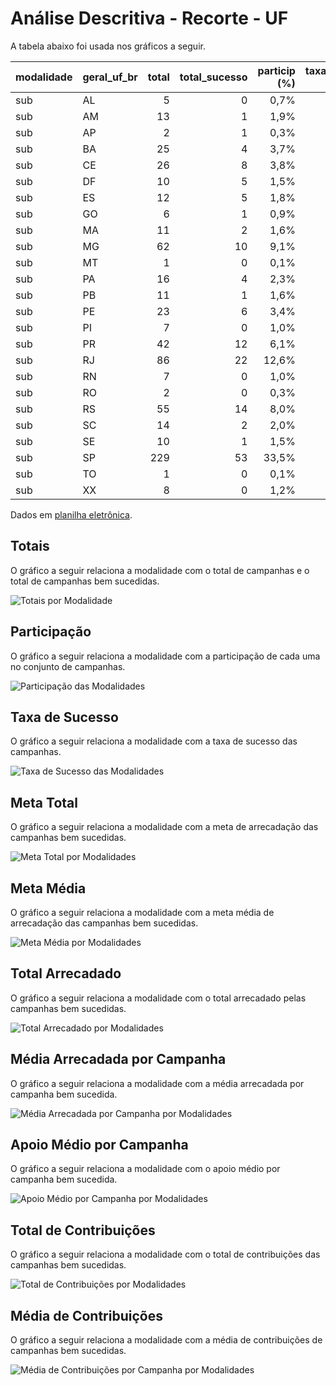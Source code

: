 # Análise Descritiva - Recorte - UF

A tabela abaixo foi usada nos gráficos a seguir.

| modalidade   | geral_uf_br   |   total |   total_sucesso |   particip (%) |   taxa_sucesso (%) |   meta (R$) |   meta_avg (R$) |   meta_std (R$) |   meta_min (R$) |   meta_max (R$) |   arrecadado_sucesso (R$) |   arrecadado_avg (R$) |   arrecadado_std (R$) |   arrecadado_min (R$) |   arrecadado_max (R$) |   apoio_medio (R$) |   apoio_std (R$) |   apoio_min (R$) |   apoio_max (R$) |   contribuicoes |   contribuicoes_med |   contribuicoes_std |   contribuicoes_min |   contribuicoes_max |
|:-------------|:--------------|--------:|----------------:|---------------:|-------------------:|------------:|----------------:|----------------:|----------------:|----------------:|--------------------------:|----------------------:|----------------------:|----------------------:|----------------------:|-------------------:|-----------------:|-----------------:|-----------------:|----------------:|--------------------:|--------------------:|--------------------:|--------------------:|
| sub          | AL            |       5 |               0 |           0,7% |               0,0% |        0,00 |            0,00 |            0,00 |            0,00 |            0,00 |                      0,00 |                  0,00 |                  0,00 |                  0,00 |                  0,00 |               0,00 |             0,00 |             0,00 |             0,00 |               0 |                 0,0 |                 0,0 |                 0,0 |                 0,0 |
| sub          | AM            |      13 |               1 |           1,9% |               7,7% |    1.011,04 |        1.011,04 |            0,00 |        1.011,04 |        1.011,04 |                      2,02 |                  2,02 |                  0,00 |                  2,02 |                  2,02 |               1,01 |             0,00 |             1,01 |             1,01 |               2 |                 2,0 |                 0,0 |                 2,0 |                 2,0 |
| sub          | AP            |       2 |               1 |           0,3% |              50,0% |      700,16 |          700,16 |            0,00 |          700,16 |          700,16 |                     70,02 |                 70,02 |                  0,00 |                 70,02 |                 70,02 |              70,02 |             0,00 |            70,02 |            70,02 |               1 |                 1,0 |                 0,0 |                 1,0 |                 1,0 |
| sub          | BA            |      25 |               4 |           3,7% |              16,0% |    4.175,84 |        1.043,96 |          744,47 |          306,72 |        2.010,81 |                    392,12 |                 98,03 |                 24,95 |                 76,68 |                127,07 |              36,29 |            14,16 |            25,41 |            55,30 |              12 |                 3,0 |                 1,4 |                 2,0 |                 5,0 |
| sub          | CE            |      26 |               8 |           3,8% |              30,8% |    9.321,20 |        1.165,15 |        1.336,98 |            1,25 |        3.157,91 |                    615,96 |                 76,99 |                 87,20 |                  3,16 |                252,23 |              26,91 |            28,52 |             3,16 |            84,08 |              24 |                 3,0 |                 3,1 |                 1,0 |                10,0 |
| sub          | DF            |      10 |               5 |           1,5% |              50,0% |    3.756,33 |          751,27 |          779,46 |            5,06 |        1.888,86 |                  1.789,00 |                357,80 |                222,39 |                102,01 |                606,04 |              12,37 |             4,29 |             6,66 |            17,00 |             186 |                37,2 |                34,2 |                 6,0 |                91,0 |
| sub          | ES            |      12 |               5 |           1,8% |              41,7% |    7.721,72 |        1.544,34 |        1.642,97 |           52,15 |        3.770,07 |                    476,39 |                 95,28 |                141,24 |                 10,54 |                344,69 |              12,54 |             8,05 |             5,81 |            26,51 |              27 |                 5,4 |                 4,7 |                 1,0 |                13,0 |
| sub          | GO            |       6 |               1 |           0,9% |              16,7% |      642,28 |          642,28 |            0,00 |          642,28 |          642,28 |                    277,47 |                277,47 |                  0,00 |                277,47 |                277,47 |              14,60 |             0,00 |            14,60 |            14,60 |              19 |                19,0 |                 0,0 |                19,0 |                19,0 |
| sub          | MA            |      11 |               2 |           1,6% |              18,2% |      552,27 |          276,13 |          390,51 |            0,00 |          552,27 |                     55,76 |                 27,88 |                 30,06 |                  6,63 |                 49,14 |               8,23 |             2,26 |             6,63 |             9,83 |               6 |                 3,0 |                 2,8 |                 1,0 |                 5,0 |
| sub          | MG            |      62 |              10 |           9,1% |              16,1% |    5.789,29 |          578,93 |          712,29 |            0,00 |        1.997,92 |                  4.465,64 |                446,56 |              1.066,78 |                  7,15 |              3.475,05 |              21,28 |            11,77 |             7,15 |            46,28 |             233 |                23,3 |                55,3 |                 1,0 |               180,0 |
| sub          | MT            |       1 |               0 |           0,1% |               0,0% |        0,00 |            0,00 |            0,00 |            0,00 |            0,00 |                      0,00 |                  0,00 |                  0,00 |                  0,00 |                  0,00 |               0,00 |             0,00 |             0,00 |             0,00 |               0 |                 0,0 |                 0,0 |                 0,0 |                 0,0 |
| sub          | PA            |      16 |               4 |           2,3% |              25,0% |    4.806,72 |        1.201,68 |        1.013,25 |           63,34 |        2.103,49 |                    293,87 |                 73,47 |                 66,14 |                  5,28 |                157,76 |              18,29 |            10,22 |             5,28 |            30,10 |              15 |                 3,8 |                 3,6 |                 1,0 |                 9,0 |
| sub          | PB            |      11 |               1 |           1,6% |               9,1% |      210,79 |          210,79 |            0,00 |          210,79 |          210,79 |                    140,18 |                140,18 |                  0,00 |                140,18 |                140,18 |              28,04 |             0,00 |            28,04 |            28,04 |               5 |                 5,0 |                 0,0 |                 5,0 |                 5,0 |
| sub          | PE            |      23 |               6 |           3,4% |              26,1% |    2.243,59 |          373,93 |          342,45 |            0,00 |          706,13 |                  1.088,70 |                181,45 |                209,32 |                  5,26 |                538,07 |              20,57 |            10,01 |             5,26 |            31,62 |              64 |                10,7 |                16,8 |                 1,0 |                44,0 |
| sub          | PI            |       7 |               0 |           1,0% |               0,0% |        0,00 |            0,00 |            0,00 |            0,00 |            0,00 |                      0,00 |                  0,00 |                  0,00 |                  0,00 |                  0,00 |               0,00 |             0,00 |             0,00 |             0,00 |               0 |                 0,0 |                 0,0 |                 0,0 |                 0,0 |
| sub          | PR            |      42 |              12 |           6,1% |              28,6% |   15.200,54 |        1.381,87 |        1.423,47 |            0,00 |        3.611,18 |                  4.227,20 |                352,27 |                491,75 |                  6,33 |              1.809,10 |              19,41 |            11,79 |             4,17 |            48,73 |             236 |                19,7 |                29,6 |                 1,0 |               108,0 |
| sub          | RJ            |      86 |              22 |          12,6% |              25,6% |   26.646,06 |        1.268,86 |        1.225,00 |            0,00 |        3.923,90 |                  6.116,28 |                278,01 |                408,56 |                  3,80 |              1.594,03 |              21,70 |            15,04 |             3,80 |            57,66 |             252 |                11,5 |                14,5 |                 1,0 |                55,0 |
| sub          | RN            |       7 |               0 |           1,0% |               0,0% |        0,00 |            0,00 |            0,00 |            0,00 |            0,00 |                      0,00 |                  0,00 |                  0,00 |                  0,00 |                  0,00 |               0,00 |             0,00 |             0,00 |             0,00 |               0 |                 0,0 |                 0,0 |                 0,0 |                 0,0 |
| sub          | RO            |       2 |               0 |           0,3% |               0,0% |        0,00 |            0,00 |            0,00 |            0,00 |            0,00 |                      0,00 |                  0,00 |                  0,00 |                  0,00 |                  0,00 |               0,00 |             0,00 |             0,00 |             0,00 |               0 |                 0,0 |                 0,0 |                 0,0 |                 0,0 |
| sub          | RS            |      55 |              14 |           8,0% |              25,5% |   11.564,15 |          963,68 |          959,14 |            0,00 |        2.829,88 |                  4.193,00 |                299,50 |                239,17 |                  1,09 |                657,08 |              23,86 |            14,34 |             1,09 |            45,28 |             211 |                15,1 |                17,0 |                 1,0 |                57,0 |
| sub          | SC            |      14 |               2 |           2,0% |              14,3% |    3.429,90 |        3.429,90 |            0,00 |        3.429,90 |        3.429,90 |                  2.207,97 |              1.103,99 |                918,36 |                454,61 |              1.753,37 |              33,83 |            16,45 |            22,19 |            45,46 |              89 |                44,5 |                48,8 |                10,0 |                79,0 |
| sub          | SE            |      10 |               1 |           1,5% |              10,0% |    1.077,16 |        1.077,16 |            0,00 |        1.077,16 |        1.077,16 |                     53,86 |                 53,86 |                  0,00 |                 53,86 |                 53,86 |              53,86 |             0,00 |            53,86 |            53,86 |               1 |                 1,0 |                 0,0 |                 1,0 |                 1,0 |
| sub          | SP            |     229 |              53 |          33,5% |              23,1% |   66.349,99 |        1.543,02 |        3.505,63 |            0,00 |       21.176,92 |                 16.721,53 |                315,50 |                902,69 |                  3,80 |              5.087,08 |              19,71 |            13,38 |             3,80 |            66,60 |             825 |                15,6 |                41,6 |                 1,0 |               208,0 |
| sub          | TO            |       1 |               0 |           0,1% |               0,0% |        0,00 |            0,00 |            0,00 |            0,00 |            0,00 |                      0,00 |                  0,00 |                  0,00 |                  0,00 |                  0,00 |               0,00 |             0,00 |             0,00 |             0,00 |               0 |                 0,0 |                 0,0 |                 0,0 |                 0,0 |
| sub          | XX            |       8 |               0 |           1,2% |               0,0% |        0,00 |            0,00 |            0,00 |            0,00 |            0,00 |                      0,00 |                  0,00 |                  0,00 |                  0,00 |                  0,00 |               0,00 |             0,00 |             0,00 |             0,00 |               0 |                 0,0 |                 0,0 |                 0,0 |                 0,0 |

Dados em [planilha eletrônica](./dados/sub-uf.xlsx).


## Totais

O gráfico a seguir relaciona a modalidade com o total de campanhas e o total de campanhas bem sucedidas.

![Totais por Modalidade](./img/sub-uf-totais.png)


## Participação

O gráfico a seguir relaciona a modalidade com a participação de cada uma no conjunto de campanhas.

![Participação das Modalidades](./img/sub-uf-participacao.png)


## Taxa de Sucesso

O gráfico a seguir relaciona a modalidade com a taxa de sucesso das campanhas.

![Taxa de Sucesso das Modalidades](./img/sub-uf-taxa-sucesso.png)


## Meta Total

O gráfico a seguir relaciona a modalidade com a meta de arrecadação das campanhas bem sucedidas.

![Meta Total por Modalidades](./img/sub-uf-meta.png)


## Meta Média

O gráfico a seguir relaciona a modalidade com a meta média de arrecadação das campanhas bem sucedidas.

![Meta Média por Modalidades](./img/sub-uf-meta-med.png)


## Total Arrecadado

O gráfico a seguir relaciona a modalidade com o total arrecadado pelas campanhas bem sucedidas.

![Total Arrecadado por Modalidades](./img/sub-uf-total-arrecadado.png)


## Média Arrecadada por Campanha

O gráfico a seguir relaciona a modalidade com a média arrecadada por campanha bem sucedida.

![Média Arrecadada por Campanha por Modalidades](./img/sub-uf-media-arrecadada.png)


## Apoio Médio por Campanha

O gráfico a seguir relaciona a modalidade com o apoio médio por campanha bem sucedida.

![Apoio Médio por Campanha por Modalidades](./img/sub-uf-apoio-medio.png)


## Total de Contribuições

O gráfico a seguir relaciona a modalidade com o total de contribuições das campanhas bem sucedidas.

![Total de Contribuições por Modalidades](./img/sub-uf-total-contribuicoes.png)


## Média de Contribuições

O gráfico a seguir relaciona a modalidade com a média de contribuições de campanhas bem sucedidas.

![Média de Contribuições por Campanha por Modalidades](./img/sub-uf-media-contribuicoes.png)



